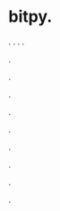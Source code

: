 # bitpy.
.
.
.
.












.






















































.
























.



























.

















































































.































































.































































































.















.
















































.
